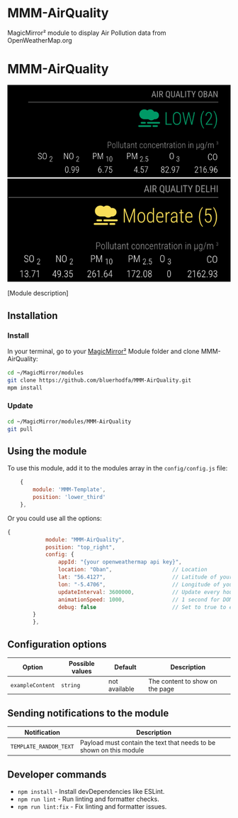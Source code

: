 # MMM-AirQuality
 MagicMirror² module to display Air Pollution data from OpenWeatherMap.org


# MMM-AirQuality

![Example of MMM-AirQuality](./AirQualityImage.png)
![with header location ](./AirQualityImage1.png)

[Module description]

## Installation

### Install

In your terminal, go to your [MagicMirror²][mm] Module folder and clone MMM-AirQuality:

```bash
cd ~/MagicMirror/modules
git clone https://github.com/bluerhodfa/MMM-AirQuality.git
mpm install
```

### Update

```bash
cd ~/MagicMirror/modules/MMM-AirQuality
git pull
```

## Using the module

To use this module, add it to the modules array in the `config/config.js` file:

```js
    {
        module: 'MMM-Template',
        position: 'lower_third'
    },
```

Or you could use all the options:

```js
{
 			module: "MMM-AirQuality",
  			position: "top_right",
  			config: {
    			appId: "{your openweathermap api key}",
                location: "Oban",                   // Location
    			lat: "56.4127",		                // Latitude of your location (Oban in this example)
    			lon: "-5.4706",                     // Longitude of your location
    			updateInterval: 3600000,            // Update every hour ( ambee has 100 calls a day. and app uses 3 endpoints so lowest updateInterval is : ~2,618,181 milliseconds (about 43.6 minutes). )
    			animationSpeed: 1000,               // 1 second for DOM animations
    			debug: false                        // Set to true to enable logging for debugging
  		}
		},
```

## Configuration options

Option|Possible values|Default|Description
------|------|------|-----------
`exampleContent`|`string`|not available|The content to show on the page

## Sending notifications to the module

Notification|Description
------|-----------
`TEMPLATE_RANDOM_TEXT`|Payload must contain the text that needs to be shown on this module

## Developer commands

- `npm install` - Install devDependencies like ESLint.
- `npm run lint` - Run linting and formatter checks.
- `npm run lint:fix` - Fix linting and formatter issues.

[mm]: https://github.com/MagicMirrorOrg/MagicMirror
